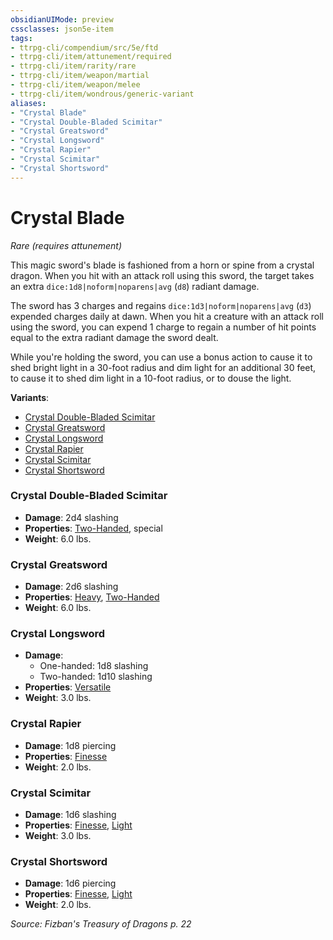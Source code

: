 ```yaml
---
obsidianUIMode: preview
cssclasses: json5e-item
tags:
- ttrpg-cli/compendium/src/5e/ftd
- ttrpg-cli/item/attunement/required
- ttrpg-cli/item/rarity/rare
- ttrpg-cli/item/weapon/martial
- ttrpg-cli/item/weapon/melee
- ttrpg-cli/item/wondrous/generic-variant
aliases: 
- "Crystal Blade"
- "Crystal Double-Bladed Scimitar"
- "Crystal Greatsword"
- "Crystal Longsword"
- "Crystal Rapier"
- "Crystal Scimitar"
- "Crystal Shortsword"
---
```

# Crystal Blade
*Rare (requires attunement)*  



This magic sword's blade is fashioned from a horn or spine from a crystal dragon. When you hit with an attack roll using this sword, the target takes an extra `dice:1d8|noform|noparens|avg` (`d8`) radiant damage.

The sword has 3 charges and regains `dice:1d3|noform|noparens|avg` (`d3`) expended charges daily at dawn. When you hit a creature with an attack roll using the sword, you can expend 1 charge to regain a number of hit points equal to the extra radiant damage the sword dealt.

While you're holding the sword, you can use a bonus action to cause it to shed bright light in a 30-foot radius and dim light for an additional 30 feet, to cause it to shed dim light in a 10-foot radius, or to douse the light.

**Variants**:
- [Crystal Double-Bladed Scimitar](#Crystal%20Double-Bladed%20Scimitar)
- [Crystal Greatsword](#Crystal%20Greatsword)
- [Crystal Longsword](#Crystal%20Longsword)
- [Crystal Rapier](#Crystal%20Rapier)
- [Crystal Scimitar](#Crystal%20Scimitar)
- [Crystal Shortsword](#Crystal%20Shortsword)

### Crystal Double-Bladed Scimitar

- **Damage**: 2d4 slashing
- **Properties**: [Two-Handed](Інструменти%20ДМ/CLI/rules/item-properties.md#Two-Handed), special
- **Weight**: 6.0 lbs.

### Crystal Greatsword

- **Damage**: 2d6 slashing
- **Properties**: [Heavy](Інструменти%20ДМ/CLI/rules/item-properties.md#Heavy), [Two-Handed](Інструменти%20ДМ/CLI/rules/item-properties.md#Two-Handed)
- **Weight**: 6.0 lbs.

### Crystal Longsword

- **Damage**:
  - One-handed: 1d8 slashing
  - Two-handed: 1d10 slashing
- **Properties**: [Versatile](Інструменти%20ДМ/CLI/rules/item-properties.md#Versatile)
- **Weight**: 3.0 lbs.

### Crystal Rapier

- **Damage**: 1d8 piercing
- **Properties**: [Finesse](Інструменти%20ДМ/CLI/rules/item-properties.md#Finesse)
- **Weight**: 2.0 lbs.

### Crystal Scimitar

- **Damage**: 1d6 slashing
- **Properties**: [Finesse](Інструменти%20ДМ/CLI/rules/item-properties.md#Finesse), [Light](Інструменти%20ДМ/CLI/rules/item-properties.md#Light)
- **Weight**: 3.0 lbs.

### Crystal Shortsword

- **Damage**: 1d6 piercing
- **Properties**: [Finesse](Інструменти%20ДМ/CLI/rules/item-properties.md#Finesse), [Light](Інструменти%20ДМ/CLI/rules/item-properties.md#Light)
- **Weight**: 2.0 lbs.


*Source: Fizban's Treasury of Dragons p. 22*